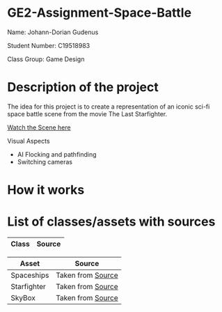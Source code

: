 # GE2-Assignment-Space-Battle

Name: Johann-Dorian Gudenus

Student Number: C19518983

Class Group: Game Design

# Description of the project

The idea for this project is to create a representation of an iconic sci-fi space battle scene from the movie The Last Starfighter.

[Watch the Scene here](https://www.youtube.com/watch?v=0YXobQ9Gi10)

Visual Aspects

- AI Flocking and pathfinding
- Switching cameras

# How it works


# List of classes/assets with sources

| Class | Source |
|-----------|-----------|



| Asset | Source |
|-----------|-----------|
| Spaceships | Taken from [Source](https://assetstore.unity.com/packages/3d/vehicles/space/star-sparrow-modular-spaceship-73167) |
| Starfighter | Taken from [Source](https://assetstore.unity.com/packages/3d/vehicles/space/free-sf-fighter-11711) |
| SkyBox | Taken from [Source](https://tools.wwwtyro.net/space-3d/index.html) |

